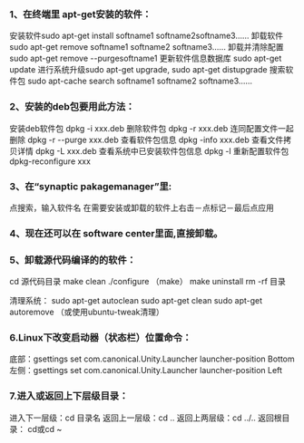 ### 1、在终端里 apt-get安装的软件：
安装软件sudo  apt-get install softname1 softname2softname3……
卸载软件 sudo apt-get remove softname1 softname2 softname3……
卸载并清除配置sudo  apt-get remove --purgesoftname1
更新软件信息数据库 sudo apt-get update
进行系统升级sudo  apt-get upgrade, sudo apt-get distupgrade
搜索软件包 sudo apt-cache search softname1 softname2 softname3……

### 2、安装的deb包要用此方法：
安装deb软件包 dpkg -i xxx.deb
删除软件包 dpkg -r xxx.deb
连同配置文件一起删除 dpkg -r --purge xxx.deb
查看软件包信息 dpkg -info xxx.deb
查看文件拷贝详情 dpkg -L xxx.deb
查看系统中已安装软件包信息 dpkg -l
重新配置软件包 dpkg-reconfigure xxx

### 3、在“synaptic pakagemanager”里:
点搜索，输入软件名
在需要安装或卸载的软件上右击－点标记－最后点应用

### 4、现在还可以在 software center里面,直接卸载。

### 5、卸载源代码编译的的软件：
cd 源代码目录
make clean
./configure
（make）
make uninstall
rm -rf 目录

清理系统：
sudo apt-get autoclean
sudo apt-get clean
sudo apt-get autoremove
（或使用ubuntu-tweak清理）

### 6.Linux下改变启动器（状态栏）位置命令：
底部：gsettings set com.canonical.Unity.Launcher launcher-position Bottom
左侧：gsettings set com.canonical.Unity.Launcher launcher-position Left

### 7.进入或返回上下层级目录：
进入下一层级：cd 目录名
返回上一层级：cd ..
返回上两层级：cd ../..
返回根目录：  cd或cd ~
